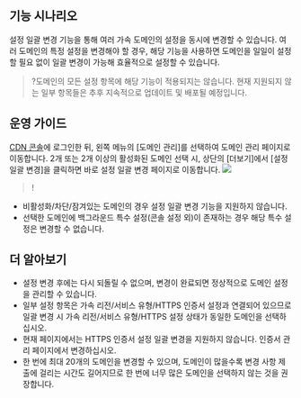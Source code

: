 ## 기능 시나리오

설정 일괄 변경 기능을 통해 여러 가속 도메인의 설정을 동시에 변경할 수 있습니다. 여러 도메인의 특정 설정을 변경해야 할 경우, 해당 기능을 사용하면 도메인을 일일이 설정할 필요 없이 일괄 변경이 가능해 효율적으로 설정할 수 있습니다.

> ?도메인의 모든 설정 항목에 해당 기능이 적용되지는 않습니다. 현재 지원되지 않는 일부 항목들은 추후 지속적으로 업데이트 및 배포될 예정입니다.

## 운영 가이드

[CDN 콘솔](https://console.cloud.tencent.com/cdn)에 로그인한 뒤, 왼쪽 메뉴의 [도메인 관리]를 선택하여 도메인 관리 페이지로 이동합니다. 2개 또는 2개 이상의 활성화된 도메인 선택 시, 상단의 [더보기]에서 [설정 일괄 변경]을 클릭하면 바로 설정 일괄 변경 페이지로 이동합니다.
![](https://main.qcloudimg.com/raw/8ef48d5c4b5f2794eb97850cdb275de3.png)


>!
- 비활성화/차단/잠겨있는 도메인의 경우 설정 일괄 변경 기능을 지원하지 않습니다.
- 선택한 도메인에 백그라운드 특수 설정(콘솔 설정 외)이 존재하는 경우 해당 특수 설정은 변경할 수 없습니다.


##  더 알아보기

- 설정 변경 후에는 다시 되돌릴 수 없으며, 변경이 완료되면 정상적으로 도메인 설정을 관리할 수 있습니다.
- 일부 설정 항목은 가속 리전/서비스 유형/HTTPS 인증서 설정과 연결되어 있으므로 일괄 변경 시 가속 리전/서비스 유형/HTTPS 설정 상태가 동일한 도메인을 선택하십시오.
- 현재 페이지에서는 HTTPS 인증서 설정 일괄 변경을 지원하지 않습니다. 인증서 관리 페이지에서 변경하십시오.
- 한 번에 최대 20개의 도메인을 변경할 수 있으며, 도메인이 많을수록 변경 사항 제출에 걸리는 시간도 길어지므로 한 번에 너무 많은 도메인을 선택하지 않는 것을 권장합니다.

